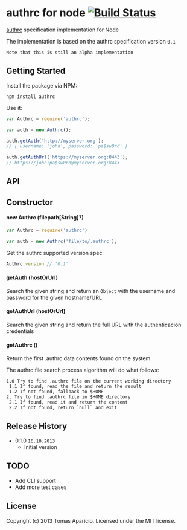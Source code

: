 # authrc for node [![Build Status](https://secure.travis-ci.org/h2non/node-authrc.png?branch=master)](http://travis-ci.org/h2non/node-authrc)

[authrc](http://github.com/adesisnetlife/authrc) specification implementation for Node

The implementation is based on the authrc specification version `0.1`

`Note that this is still an alpha implementation`

## Getting Started

Install the package via NPM: 

```
npm install authrc
```

Use it:

```javascript
var Authrc = require('authrc');

var auth = new Authrc();

auth.getAuth('http://myserver.org');
// { username: 'john', password: 'pa$sw0rd' }

auth.getAuthUrl('https://myserver.org:8443');
// https://john:pa$sw0rd@myserver.org:8443
```

## API

## Constructor

#### new Authrc (filepath[String]?)

```js
var Authrc = require('authrc')

var auth = new Authrc('file/to/.authrc');
```

Get the authrc supported version spec
```js
Authrc.version // '0.1'
```

#### getAuth (hostOrUrl)

Search the given string and return an `Object` with the username and password for the given hostname/URL

#### getAuthUrl (hostOrUrl)

Search the given string and return the full URL with the authenticacion credentials

#### getAuthrc ()

Return the first .authrc data contents found on the system.

The authrc file search process algorithm will do what follows:

```
1.0 Try to find .authrc file on the current working directory
 1.1 If found, read the file and return the result
 1.2 If not found, fallback to $HOME
2. Try to find .authrc file in $HOME directory
 2.1 If found, read it and return the content
 2.2 If not found, return `null` and exit
```

## Release History

- 0.1.0 `16.10.2013`
  * Initial version

## TODO

- Add CLI support
- Add more test cases

## License

Copyright (c) 2013 Tomas Aparicio. 
Licensed under the MIT license.
